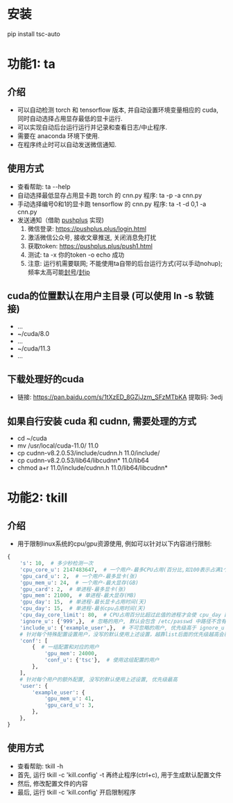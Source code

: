 # 安装
pip install tsc-auto

# 功能1: ta
## 介绍
- 可以自动检测 torch 和 tensorflow 版本, 并自动设置环境变量相应的 cuda, 同时自动选择占用显存最低的显卡运行.
- 可以实现自动后台运行运行并记录和查看日志/中止程序.
- 需要在 anaconda 环境下使用.
- 在程序终止时可以自动发送微信通知.

## 使用方式
- 查看帮助: ta --help
- 自动选择最低显存占用显卡跑 torch 的 cnn.py 程序: ta -p -a cnn.py
- 手动选择编号0和1的显卡跑 tensorflow 的 cnn.py 程序: ta -t -d 0,1 -a cnn.py
- 发送通知（借助 [pushplus](https://pushplus.plus) 实现)
  1. 微信登录: https://pushplus.plus/login.html
  2. 激活微信公众号, 接收文章推送, 关闭消息免打扰
  3. 获取token: https://pushplus.plus/push1.html
  4. 测试: ta -x 你的token -o echo 成功
  5. 注意: 运行机需要联网; 不能使用ta自带的后台运行方式(可以手动nohup); 频率太高可能[封号](https://www.pushplus.plus/doc/help/limit.html#接口限制)/[封ip](https://www.pushplus.plus/doc/help/ip.html)

## cuda的位置默认在用户主目录 (可以使用 ln -s 软链接)
- ...
- ~/cuda/8.0
- ...
- ~/cuda/11.3
- ...

## 下载处理好的cuda
- 链接: https://pan.baidu.com/s/1tXzED_8GZjJzm_SFzMTbKA 提取码: 3edj

## 如果自行安装 cuda 和 cudnn, 需要处理的方式
- cd ~/cuda
- mv /usr/local/cuda-11.0/ 11.0
- cp cudnn-v8.2.0.53/include/cudnn.h 11.0/include/
- cp cudnn-v8.2.0.53/lib64/libcudnn* 11.0/lib64
- chmod a+r 11.0/include/cudnn.h 11.0/lib64/libcudnn*

# 功能2: tkill
## 介绍
- 用于限制linux系统的cpu/gpu资源使用, 例如可以针对以下内容进行限制:
```python
{
    's': 10,  # 多少秒检测一次
    'cpu_core_u': 2147483647,  # 一个用户-最多CPU占用(百分比,如100表示占满1个超线程)
    'gpu_card_u': 2,  # 一个用户-最多显卡(张)
    'gpu_mem_u': 24,  # 一个用户-最大显存(GB)
    'gpu_card': 2,  # 单进程-最多显卡(张)
    'gpu_mem': 21000,  # 单进程-最大显存(MB)
    'gpu_day': 15,  # 单进程-最长显卡占用时间(天)
    'cpu_day': 15,  # 单进程-最长cpu占用时间(天)
    'cpu_day_core_limit': 80,  # CPU占用百分比超过此值的进程才会使 cpu_day 配置生效
    'ignore_u': {'999',},  # 忽略的用户, 默认会包含 /etc/passwd 中路径不含有 /home/ 的用户
    'include_u': {'example_user',},  # 不可忽略的用户, 优先级高于 ignore_u
    # 针对每个特殊配置设置用户，没写的默认使用上述设置，越靠list后面的优先级越高会覆盖前面一样的用户配置
    'conf': [
        {  # 一组配置和对应的用户
            'gpu_mem': 24000,
            'conf_u': {'tsc'},  # 使用这组配置的用户
        },
    ],
    # 针对每个用户的额外配置, 没写的默认使用上述设置, 优先级最高
    'user': {
        'example_user': {
            'gpu_mem_u': 41,
            'gpu_card_u': 3,
        },
    },
}
```

## 使用方式
- 查看帮助: tkill -h
- 首先, 运行 tkill -c 'kill.config' -t 再终止程序(ctrl+c), 用于生成默认配置文件
- 然后, 修改配置文件的内容
- 最后, 运行 tkill -c 'kill.config' 开启限制程序
